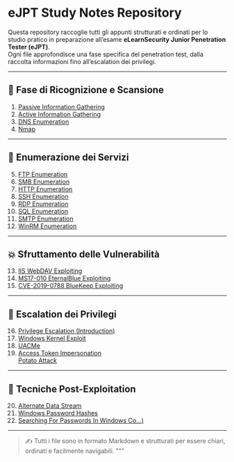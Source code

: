 # eJPT Study Notes Repository

Questa repository raccoglie tutti gli appunti strutturati e ordinati per lo studio pratico in preparazione all’esame **eLearnSecurity Junior Penetration Tester (eJPT)**.  
Ogni file approfondisce una fase specifica del penetration test, dalla raccolta informazioni fino all’escalation dei privilegi.

---

## 🧭 Fase di Ricognizione e Scansione

1. <a href="https://github.com/Gigidotexe/Penetration_Test_notes/blob/main/01.%20Passive%20Information%20Gathering.md">Passive Information Gathering</a>
2. <a href="https://github.com/Gigidotexe/Penetration_Test_notes/blob/main/02.%20Active%20Information%20Gathering.md">Active Information Gathering</a>
3. <a href="https://github.com/Gigidotexe/Penetration_Test_notes/blob/main/03.%20DNS%20Emumeration.md">DNS Enumeration</a>
4. <a href="https://github.com/Gigidotexe/Penetration_Test_notes/blob/main/04.%20Nmap.md">Nmap</a>

---

## 🧾 Enumerazione dei Servizi

5. <a href="https://github.com/Gigidotexe/Penetration_Test_notes/blob/main/05.%20FTP%20Enumeration.md">FTP Enumeration</a>
6. <a href="https://github.com/Gigidotexe/Penetration_Test_notes/blob/main/06.%20SMB%20Enumeration.md">SMB Enumeration</a>
7. <a href="https://github.com/Gigidotexe/Penetration_Test_notes/blob/main/07.%20HTTP%20Enumeration.md">HTTP Enumeration</a> 
8. <a href="https://github.com/Gigidotexe/Penetration_Test_notes/blob/main/08.%20SSH%20Enumeration.md">SSH Enumeration</a>
9. <a href="https://github.com/Gigidotexe/Penetration_Test_notes/blob/main/09.%20RDP%20Enumeration.md">RDP Enumeration</a> 
10. <a href="https://github.com/Gigidotexe/Penetration_Test_notes/blob/main/10.%20SQL%20Enumeration.md">SQL Enumeration</a> 
11. <a href="https://github.com/Gigidotexe/Penetration_Test_notes/blob/main/11.%20SMTP%20Enumeration.md">SMTP Enumeration</a> 
12. <a href="https://github.com/Gigidotexe/Penetration_Test_notes/blob/main/12.%20WinRM%20Enumeration.md">WinRM Enumeration</a>

---

## 💥 Sfruttamento delle Vulnerabilità

13. <a href="https://github.com/Gigidotexe/Penetration_Test_notes/blob/main/13.%20IIS%20WebDAV%20Exploiting.md">IIS WebDAV Exploiting</a>  
14. <a href="https://github.com/Gigidotexe/Penetration_Test_notes/blob/main/14.%20MS17-010%20EternalBlue%20Exploiting.md">MS17-010 EternalBlue Exploiting</a>  
15. <a href="https://github.com/Gigidotexe/Penetration_Test_notes/blob/main/15%20CVE-2019-0788%20BlueKeep%20Exploiting.md">CVE-2019-0788 BlueKeep Exploiting</a>

---

## 🧬 Escalation dei Privilegi

16. <a href="https://github.com/Gigidotexe/Penetration_Test_notes/blob/main/16.%20Privilege%20Escalation%20(Introduction).md">Privilege Escalation (Introduction)</a> 
17. <a href="https://github.com/Gigidotexe/Penetration_Test_notes/blob/main/17.%20Windows%20Kernel%20Exploit.md">Windows Kernel Exploit</a> 
18. <a href="https://github.com/Gigidotexe/Penetration_Test_notes/blob/main/18.%20UACMe.md">UACMe</a>  
19. <a href="https://github.com/Gigidotexe/Penetration_Test_notes/blob/main/19a.%20Access%20Token%20Impersonation.md">Access Token Impersonation</a> <br>
<a href="https://github.com/Gigidotexe/Penetration_Test_notes/blob/main/19b.%20Potato%20Attack.md">Potato Attack</a>

---

## 🧰 Tecniche Post-Exploitation

20. <a href="https://github.com/Gigidotexe/Penetration_Test_notes/blob/main/20.%20Alternate%20Data%20Stream.md">Alternate Data Stream</a> 
21. <a href="https://github.com/Gigidotexe/Penetration_Test_notes/blob/main/21.%20Windows%20Password%20Hashes.md">Windows Password Hashes</a> 
22. <a href="https://github.com/Gigidotexe/Penetration_Test_notes/blob/main/22.%20Searching%20For%20Passwords%20In%20Windows%20Configuration%20Files.md">Searching For Passwords In Windows Co...)</a>

---

> ✍️ Tutti i file sono in formato Markdown e strutturati per essere chiari, ordinati e facilmente navigabili.
"""
